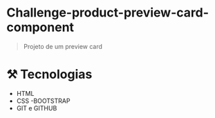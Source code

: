 # Challenge-product-preview-card-component

> Projeto de um preview card

# ⚒️ Tecnologias

- HTML
- CSS
-BOOTSTRAP
- GIT e GITHUB
